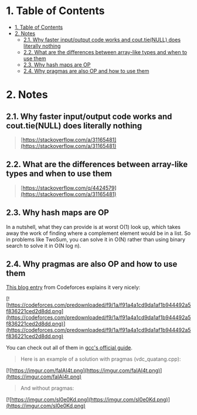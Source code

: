 # 1. Table of Contents

- [1. Table of Contents](#1-table-of-contents)
- [2. Notes](#2-notes)
  - [2.1. Why faster input/output code works and cout.tie(NULL) does literally nothing](#21-why-faster-inputoutput-code-works-and-couttienull-does-literally-nothing)
  - [2.2. What are the differences between array-like types and when to use them](#22-what-are-the-differences-between-array-like-types-and-when-to-use-them)
  - [2.3. Why hash maps are OP](#23-why-hash-maps-are-op)
  - [2.4. Why pragmas are also OP and how to use them](#24-why-pragmas-are-also-op-and-how-to-use-them)

# 2. Notes

## 2.1. Why faster input/output code works and cout.tie(NULL) does literally nothing

> [https://stackoverflow.com/a/31165481](https://stackoverflow.com/a/31165481)

## 2.2. What are the differences between array-like types and when to use them

> [https://stackoverflow.com/q/4424579](https://stackoverflow.com/a/31165481)

## 2.3. Why hash maps are OP

In a nutshell, what they can provide is at worst O(1) look up, which takes away the work of finding where a complement element would be in a list. So in problems like TwoSum, you can solve it in O(N) rather than using binary search to solve it in O(N log n).

## 2.4. Why pragmas are also OP and how to use them

[This blog entry](https://codeforces.com/blog/entry/96344) from Codeforces explains it very nicely:

[![https://codeforces.com/predownloaded/f9/1a/f91a4a1cd9da1af1b944492a5f836221ced2d8dd.png](https://codeforces.com/predownloaded/f9/1a/f91a4a1cd9da1af1b944492a5f836221ced2d8dd.png)](https://codeforces.com/predownloaded/f9/1a/f91a4a1cd9da1af1b944492a5f836221ced2d8dd.png)

You can check out all of them in [gcc's official guide](https://gcc.gnu.org/onlinedocs/gcc/Optimize-Options.html).

> Here is an example of a solution with pragmas (vdc_quatang.cpp):

[![https://imgur.com/faIAI4t.png](https://imgur.com/faIAI4t.png)](https://imgur.com/faIAI4t.png)

> And without pragmas:

[![https://imgur.com/sI0e0Kd.png](https://imgur.com/sI0e0Kd.png)](https://imgur.com/sI0e0Kd.png)